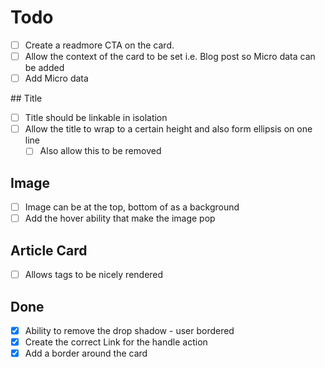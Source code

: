 # Todo

- [ ] Create a readmore CTA on the card.
- [ ] Allow the context of the card to be set i.e. Blog post so Micro data can be added
- [ ] Add Micro data

## Title

- [ ] Title should be linkable in isolation
- [ ] Allow the title to wrap to a certain height and also form ellipsis on one line
  - [ ] Also allow this to be removed

## Image

- [ ] Image can be at the top, bottom of as a background
- [ ] Add the hover ability that make the image pop

## Article Card

- [ ] Allows tags to be nicely rendered

## Done

- [X] Ability to remove the drop shadow - user bordered
- [X] Create the correct Link for the handle action
- [X] Add a border around the card
